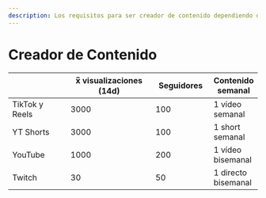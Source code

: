 ```yaml
---
description: Los requisitos para ser creador de contenido dependiendo de la plataforma.
---
```


# Creador de Contenido

<table><thead><tr><th width="158"> </th><th width="209">x̅ visualizaciones (14d)</th><th width="121">Seguidores</th><th>Contenido semanal</th></tr></thead><tbody><tr><td>TikTok y Reels</td><td>3000</td><td>100</td><td>1 vídeo semanal</td></tr><tr><td>YT Shorts</td><td>3000</td><td>100</td><td>1 short semanal</td></tr><tr><td>YouTube</td><td>1000</td><td>200</td><td>1 vídeo bisemanal</td></tr><tr><td>Twitch</td><td>30</td><td>50</td><td>1 directo bisemanal</td></tr></tbody></table>
